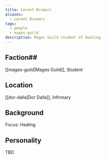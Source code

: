 ```yaml
---
title: Lorent Brumarc
aliases:
  - Lorent Brumarc
tags:
  - people
  - mages-guild
description: Mages Guild student of Healing.
---
```

## Faction## 
[[mages-guild|Mages Guild]], Student
## Location
[[dor-dalla|Dor Dalla]], Infirmary
## Background
Focus: Healing
## Personality
TBD